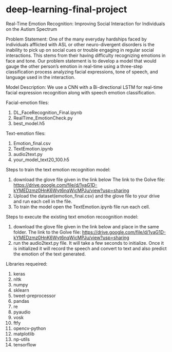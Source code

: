 # deep-learning-final-project
Real-Time Emotion Recognition: Improving Social Interaction for Individuals on the Autism Spectrum

Problem Statement:
One of the many everyday hardships faced by
individuals afflicted with ASL or other
neuro-divergent disorders is the inability to pick
up on social cues or trouble engaging in regular
social interactions. This stems from their having
difficulty recognizing emotions in face and tone.
Our problem statement is to develop a model that
would gauge the other person’s emotion in
real-time using a three-step classification process
analyzing facial expressions, tone of speech, and
language used in the interaction.

Model Description:
We use a CNN with a Bi-directional
LSTM for real-time facial expression recognition
along with speech emotion classification.



Facial-emotion files:
   1. DL_FaceRecognition_Final.ipynb
   2. RealTime_EmotionCheck.py
   3. best_model.h5

Text-emotion files:
   1. Emotion_final.csv
   2. TextEmotion.ipynb
   3. audio2text.py
   4. your_model_text20_100.h5
   

Steps to train the text emotion recognition model:
1. download the glove file given in the link below
   The link to the Golve file: https://drive.google.com/file/d/1yaG1D-kYMEDzmz0HnK6Wyt6nqWicMPJu/view?usp=sharing
2. Upload the dataset(emotion_final.csv) and the glove file to your drive and run each cell in the file.
3. To train the model open the TextEmotion.ipynb file run each cell.


Steps to execute the existing text emotion recoognition model:
1. download the glove file given in the link below and place in the same folder.
   The link to the Golve file: https://drive.google.com/file/d/1yaG1D-kYMEDzmz0HnK6Wyt6nqWicMPJu/view?usp=sharing
2.  run the audio2text.py file. It will take a few seconds to initialize. Once it is initialized it will record the speech and convert to text and also predict the emotion of the text       generated.

Libraries requeired:
1. keras
2. nltk
3. numpy
4. sklearn
5. tweet-preprocessor
6. pandas
7. re
8. pyaudio
9. vosk
10. ftfy
11. opencv-python
12. matplotlib
13. np-utils
14. tensorflow
